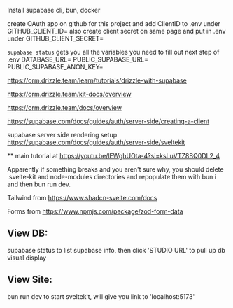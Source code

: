 Install supabase cli, bun, docker

create OAuth app on github for this project and add ClientID to .env under GITHUB_CLIENT_ID=
also create client secret on same page and put in .env under GITHUB_CLIENT_SECRET=

`supabase status` gets you all the variables you need to fill out next step of .env
DATABASE_URL=<DB URL>
PUBLIC_SUPABASE_URL=<API URL>
PUBLIC_SUPABASE_ANON_KEY=<anon key>

https://orm.drizzle.team/learn/tutorials/drizzle-with-supabase

https://orm.drizzle.team/kit-docs/overview

https://orm.drizzle.team/docs/overview

https://supabase.com/docs/guides/auth/server-side/creating-a-client

supabase server side rendering setup https://supabase.com/docs/guides/auth/server-side/sveltekit

\*\* main tutorial at https://youtu.be/lEWghUOta-4?si=ksLuVTZ8BQ0DL2_4

Apparently if something breaks and you aren't sure why, you should delete .svelte-kit and node-modules directories and repopulate them with bun i and then bun run dev.

Tailwind from https://www.shadcn-svelte.com/docs

Forms from https://www.npmjs.com/package/zod-form-data

## View DB:

supabase status to list supabase info, then click 'STUDIO URL' to pull up db visual display

## View Site:

bun run dev to start sveltekit, will give you link to 'localhost:5173'

